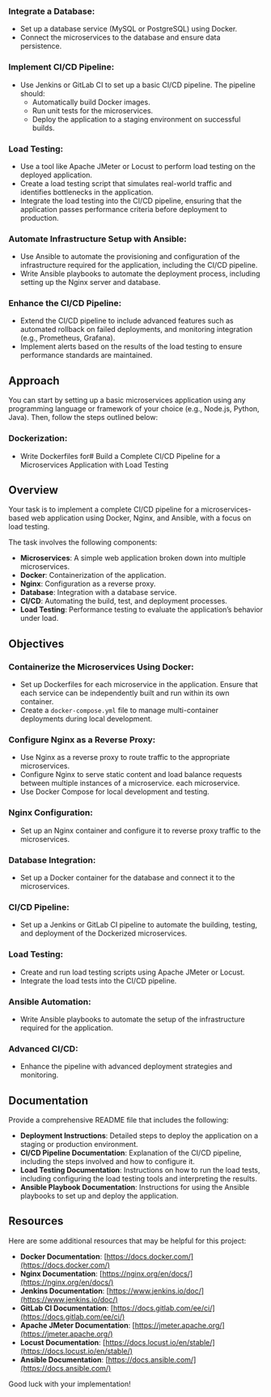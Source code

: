 ### Integrate a Database:
- Set up a database service (MySQL or PostgreSQL) using Docker.
- Connect the microservices to the database and ensure data persistence.

### Implement CI/CD Pipeline:
- Use Jenkins or GitLab CI to set up a basic CI/CD pipeline. The pipeline should:
  - Automatically build Docker images.
  - Run unit tests for the microservices.
  - Deploy the application to a staging environment on successful builds.

### Load Testing:
- Use a tool like Apache JMeter or Locust to perform load testing on the deployed application.
- Create a load testing script that simulates real-world traffic and identifies bottlenecks in the application.
- Integrate the load testing into the CI/CD pipeline, ensuring that the application passes performance criteria before deployment to production.

### Automate Infrastructure Setup with Ansible:
- Use Ansible to automate the provisioning and configuration of the infrastructure required for the application, including the CI/CD pipeline.
- Write Ansible playbooks to automate the deployment process, including setting up the Nginx server and database.

### Enhance the CI/CD Pipeline:
- Extend the CI/CD pipeline to include advanced features such as automated rollback on failed deployments, and monitoring integration (e.g., Prometheus, Grafana).
- Implement alerts based on the results of the load testing to ensure performance standards are maintained.

## Approach
You can start by setting up a basic microservices application using any programming language or framework of your choice (e.g., Node.js, Python, Java). Then, follow the steps outlined below:

### Dockerization:
- Write Dockerfiles for# Build a Complete CI/CD Pipeline for a Microservices Application with Load Testing

## Overview
Your task is to implement a complete CI/CD pipeline for a microservices-based web application using Docker, Nginx, and Ansible, with a focus on load testing.

The task involves the following components:
- **Microservices**: A simple web application broken down into multiple microservices.
- **Docker**: Containerization of the application.
- **Nginx**: Configuration as a reverse proxy.
- **Database**: Integration with a database service.
- **CI/CD**: Automating the build, test, and deployment processes.
- **Load Testing**: Performance testing to evaluate the application’s behavior under load.

## Objectives

### Containerize the Microservices Using Docker:
- Set up Dockerfiles for each microservice in the application. Ensure that each service can be independently built and run within its own container.
- Create a `docker-compose.yml` file to manage multi-container deployments during local development.

### Configure Nginx as a Reverse Proxy:
- Use Nginx as a reverse proxy to route traffic to the appropriate microservices.
- Configure Nginx to serve static content and load balance requests between multiple instances of a microservice.
 each microservice.
- Use Docker Compose for local development and testing.

### Nginx Configuration:
- Set up an Nginx container and configure it to reverse proxy traffic to the microservices.

### Database Integration:
- Set up a Docker container for the database and connect it to the microservices.

### CI/CD Pipeline:
- Set up a Jenkins or GitLab CI pipeline to automate the building, testing, and deployment of the Dockerized microservices.

### Load Testing:
- Create and run load testing scripts using Apache JMeter or Locust.
- Integrate the load tests into the CI/CD pipeline.

### Ansible Automation:
- Write Ansible playbooks to automate the setup of the infrastructure required for the application.

### Advanced CI/CD:
- Enhance the pipeline with advanced deployment strategies and monitoring.

## Documentation
Provide a comprehensive README file that includes the following:

- **Deployment Instructions**: Detailed steps to deploy the application on a staging or production environment.
- **CI/CD Pipeline Documentation**: Explanation of the CI/CD pipeline, including the steps involved and how to configure it.
- **Load Testing Documentation**: Instructions on how to run the load tests, including configuring the load testing tools and interpreting the results.
- **Ansible Playbook Documentation**: Instructions for using the Ansible playbooks to set up and deploy the application.

## Resources
Here are some additional resources that may be helpful for this project:
- **Docker Documentation**: [https://docs.docker.com/](https://docs.docker.com/)
- **Nginx Documentation**: [https://nginx.org/en/docs/](https://nginx.org/en/docs/)
- **Jenkins Documentation**: [https://www.jenkins.io/doc/](https://www.jenkins.io/doc/)
- **GitLab CI Documentation**: [https://docs.gitlab.com/ee/ci/](https://docs.gitlab.com/ee/ci/)
- **Apache JMeter Documentation**: [https://jmeter.apache.org/](https://jmeter.apache.org/)
- **Locust Documentation**: [https://docs.locust.io/en/stable/](https://docs.locust.io/en/stable/)
- **Ansible Documentation**: [https://docs.ansible.com/](https://docs.ansible.com/)

Good luck with your implementation!
